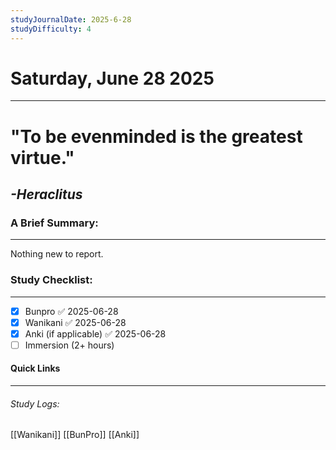 ```yaml
---
studyJournalDate: 2025-6-28
studyDifficulty: 4
---
```


# Saturday, June 28 2025
---
# "To be evenminded is the greatest virtue."

## *-Heraclitus*


### A Brief Summary:
---
Nothing new to report.

### Study Checklist:
---
- [x] Bunpro ✅ 2025-06-28
- [x] Wanikani ✅ 2025-06-28
- [x] Anki (if applicable) ✅ 2025-06-28
- [ ] Immersion (2+ hours)

#### Quick Links
---
###### Study Logs:
[[Wanikani]]
[[BunPro]]
[[Anki]]